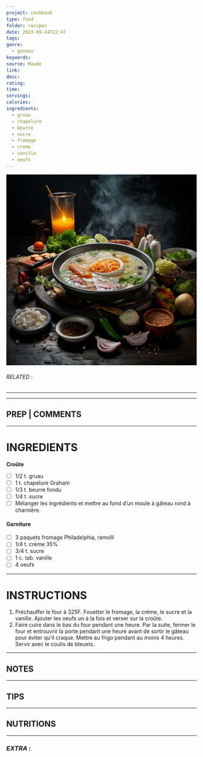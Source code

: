 ```yaml
---
project: cookbook
type: food
folder: recipes
date: 2023-09-24T22:47
tags: 
genre:
  - gateau
keywords: 
source: Maude
link: 
desc: 
rating: 
time: 
servings: 
calories: 
ingredients:
  - gruau
  - chapelure
  - beurre
  - sucre
  - fromage
  - creme
  - vanille
  - oeufs
---
```


![IMAGE](_default.png)

###### *RELATED* : 
---


---
## PREP | COMMENTS



---
# INGREDIENTS

**Croûte**

- [ ] 1/2 t. gruau
- [ ] 1 t. chapelure Graham
- [ ] 1/3 t. beurre fondu
- [ ] 1/4 t. sucre
- [ ] Mélanger les ingrédients et mettre au fond d’un moule à gâteau rond à charnière.

#### **Garniture**

- [ ] 3 paquets fromage Philadelphia, ramolli
- [ ] 1/4 t. crème 35%
- [ ] 3/4 t. sucre
- [ ] 1 c. tab. vanille
- [ ] 4 oeufs

---
# INSTRUCTIONS

1. Préchauffer le four à 325F. Fouetter le fromage, la crème, le sucre et la vanille. Ajouter les oeufs un à la fois et verser sur la croûte.
2. Faire cuire dans le bas du four pendant une heure. Par la suite, fermer le four et entrouvrir la porte pendant une heure avant de sortir le gâteau pour éviter qu’il craque. Mettre au frigo pendant au moins 4 heures. Servir avec le coulis de bleuets.

---
## NOTES



---
## TIPS



---
## NUTRITIONS



---
### *EXTRA* :



